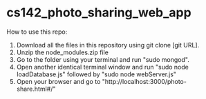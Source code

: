# cs142_photo_sharing_web_app

How to use this repo:
1. Download all the files in this repository using git clone [git URL].
2. Unzip the node_modules.zip file
3. Go to the folder using your terminal and run "sudo mongod".
4. Open another identical terminal window and run "sudo node loadDatabase.js" followed by "sudo node webServer.js"
5. Open your browser and go to "http://localhost:3000/photo-share.html#/"
